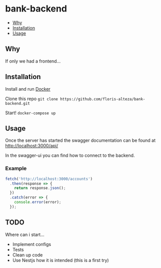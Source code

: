 # bank-backend

- [Why](#why)
- [Installation](#installation)
- [Usage](#usage)

## Why

If only we had a frontend...

## Installation

Install and run [Docker](https://docs.docker.com/install/)

Clone this repo `git clone https://github.com/floris-alteza/bank-backend.git`

Start! `docker-compose up`

## Usage

Once the server has started the swagger documentation can be found at [http://localhost:3000/api/](http://localhost:3000/api/)

In the swagger-ui you can find how to connect to the backend.

### Example

```javascript
fetch('http://localhost:3000/accounts')
  .then(response => {
    return response.json();
  })
  .catch(error => {
    console.error(error);
  });
```

## TODO

Where can i start...

- Implement configs
- Tests
- Clean up code
- Use Nestjs how it is intended (this is a first try)
